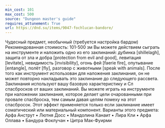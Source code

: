 ```yaml
---
min_cost: 101
max_cost: 500
source: "Dungeon master's guide"
requires_attunement: True
url: https://dnd.su/items/9047-fochlucan-bandore/
---
```


Чудесный предмет, необычный (требуется настройка бардом)
Рекомендованная стоимость: 101-500 зм
Вы можете действием сыграть на инструменте и наложить одно из его заклинаний: дубинка [shillelagh], защита от зла и добра [protection from evil and good], левитация [levitate], невидимость [invisibility], огонь фей [faerie fire], опутывание [entangle], полёт [fly], разговор с животными [speak with animals]. После того как инструмент использован для наложения заклинания, он не может повторно накладывать это заклинание до следующего рассвета. Заклинания используют вашу базовую характеристику и Сл спасбросков от ваших заклинаний.
Вы можете играть на инструменте при наложении заклинания, которое делает цели очарованными при провале спасброска, тем самым давая целям помеху на этот спасбросок. Этот эффект применяется только если заклинание имеет соматический или материальный компонент.
Варианты этого предмета: Арфа Анструт • Лютня Досс • Мандолина Канаит • Лира Кли • Арфа Оллава • Бандура Фоклучан • Цитра Мак-Фуирми